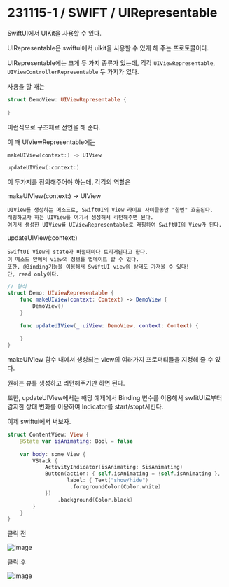 # 231115-1 / SWIFT / UIRepresentable

SwiftUI에서 UIKit을 사용할 수 있다.

UIRepresentable은 swiftui에서 uikit을 사용할 수 있게 해 주는 프로토콜이다.

UIRepresentable에는 크게 두 가지 종류가 있는데, 각각 `UIViewRepresentable`, `UIViewControllerRepresentable` 두 가지가 있다.

사용을 할 때는 

```swift
struct DemoView: UIViewRepresentable {
    
}
```

이런식으로 구조체로 선언을 해 준다.

이 때 UIViewRepresentable에는 

```swift
makeUIView(context:) -> UIView

updateUIView(:context:)
```

이 두가지를 정의해주어야 하는데, 각각의 역할은 

makeUIView(context:) -> UIView

    UIView를 생성하는 메소드로, SwiftUI의 View 라이프 사이클동안 "한번" 호출된다. 
    래핑하고자 하는 UIView를 여기서 생성해서 리턴해주면 된다.
    여기서 생성한 UIView를 UIViewRepresentable로 래핑하여 SwiftUI의 View가 된다.

updateUIView(:context:) 

    SwiftUI View의 state가 바뀔때마다 트리거된다고 한다.
    이 메소드 안에서 view의 정보를 업데이트 할 수 있다. 
    또한, @Binding기능을 이용해서 SwiftUI view의 상태도 가져올 수 있다! 
    단, read only이다.

```swift
// 형식
struct Demo: UIViewRepresentable {
    func makeUIView(context: Context) -> DemoView {
        DemoView()
    }
    
    func updateUIView(_ uiView: DemoView, context: Context) {
        
    }
}
```

makeUIView 함수 내에서 생성되는 view의 여러가지 프로퍼티들을 지정해 줄 수 있다. 

원하는 뷰를 생성하고 리턴해주기만 하면 된다.

또한, updateUIView에서는 해당 예제에서 Binding 변수를 이용해서 swfitUI로부터 감지한 상태 변화를 이용하여 Indicator를 start/stopt시킨다.

이제 swiftui에서 써보자.

```swift
struct ContentView: View {
    @State var isAnimating: Bool = false
    
    var body: some View {
        VStack {
            ActivityIndicator(isAnimating: $isAnimating)
            Button(action: { self.isAnimating = !self.isAnimating },
                   label: { Text("show/hide")
                    .foregroundColor(Color.white)
            })
                .background(Color.black)
        }
    }
}
```
클릭 전

![image](https://cdn.discordapp.com/attachments/1147333501696364555/1174244150741303336/2023-11-15_4.06.40.png?ex=6566e315&is=65546e15&hm=bd287f9fd6b65a02e1ed33598e6df6903dcc18fe48b4002f8c9899a72e92b0c2&)

클릭 후

![image](https://cdn.discordapp.com/attachments/1147333501696364555/1174244150485463123/2023-11-15_4.06.45.png?ex=6566e315&is=65546e15&hm=398feef9ec4e74b813ddea7b7a0bc7efeb93fb5c79838a6b1a518ed234316844&)
